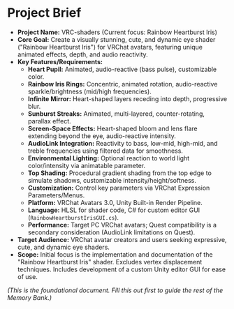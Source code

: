 # Project Brief

*   **Project Name:** VRC-shaders (Current focus: Rainbow Heartburst Iris)
*   **Core Goal:** Create a visually stunning, cute, and dynamic eye shader ("Rainbow Heartburst Iris") for VRChat avatars, featuring unique animated effects, depth, and audio reactivity.
*   **Key Features/Requirements:**
    *   **Heart Pupil:** Animated, audio-reactive (bass pulse), customizable color.
    *   **Rainbow Iris Rings:** Concentric, animated rotation, audio-reactive sparkle/brightness (mid/high frequencies).
    *   **Infinite Mirror:** Heart-shaped layers receding into depth, progressive blur.
    *   **Sunburst Streaks:** Animated, multi-layered, counter-rotating, parallax effect.
    *   **Screen-Space Effects:** Heart-shaped bloom and lens flare extending beyond the eye, audio-reactive intensity.
    *   **AudioLink Integration:** Reactivity to bass, low-mid, high-mid, and treble frequencies using filtered data for smoothness.
    *   **Environmental Lighting:** Optional reaction to world light color/intensity via animatable parameter.
    *   **Top Shading:** Procedural gradient shading from the top edge to simulate shadows, customizable intensity/height/softness.
    *   **Customization:** Control key parameters via VRChat Expression Parameters/Menus.
    *   **Platform:** VRChat Avatars 3.0, Unity Built-in Render Pipeline.
    *   **Language:** HLSL for shader code, C# for custom editor GUI (`RainbowHeartburstIrisGUI.cs`).
    *   **Performance:** Target PC VRChat avatars; Quest compatibility is a secondary consideration (AudioLink limitations on Quest).
*   **Target Audience:** VRChat avatar creators and users seeking expressive, cute, and dynamic eye shaders.
*   **Scope:** Initial focus is the implementation and documentation of the "Rainbow Heartburst Iris" shader. Excludes vertex displacement techniques. Includes development of a custom Unity editor GUI for ease of use.

*(This is the foundational document. Fill this out first to guide the rest of the Memory Bank.)*